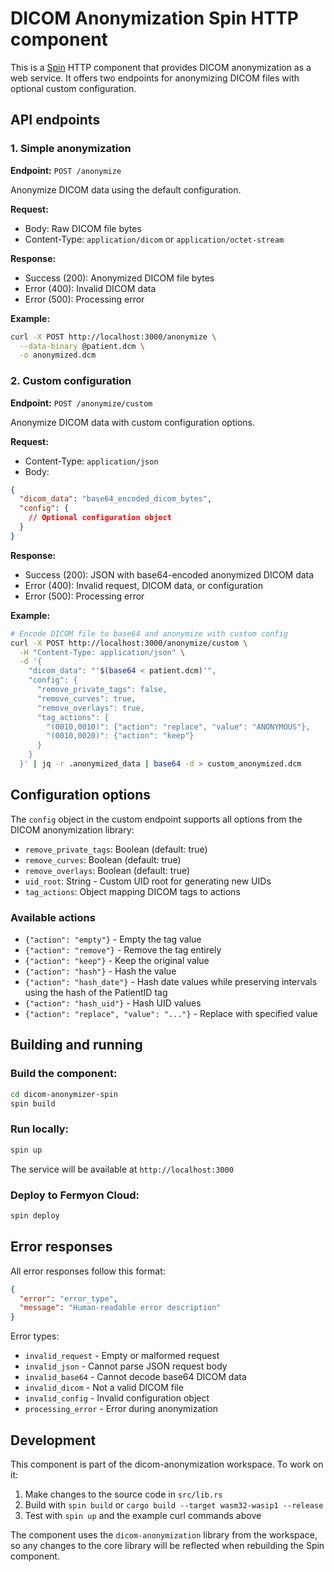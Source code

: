 # DICOM Anonymization Spin HTTP component

This is a [Spin](https://spinframework.dev) HTTP component that provides DICOM anonymization as a web service. It offers two endpoints for anonymizing DICOM files with optional custom configuration.

## API endpoints

### 1. Simple anonymization

**Endpoint:** `POST /anonymize`

Anonymize DICOM data using the default configuration.

**Request:**
- Body: Raw DICOM file bytes
- Content-Type: `application/dicom` or `application/octet-stream`

**Response:**
- Success (200): Anonymized DICOM file bytes
- Error (400): Invalid DICOM data
- Error (500): Processing error

**Example:**
```bash
curl -X POST http://localhost:3000/anonymize \
  --data-binary @patient.dcm \
  -o anonymized.dcm
```

### 2. Custom configuration

**Endpoint:** `POST /anonymize/custom`

Anonymize DICOM data with custom configuration options.

**Request:**
- Content-Type: `application/json`
- Body:
```json
{
  "dicom_data": "base64_encoded_dicom_bytes",
  "config": {
    // Optional configuration object
  }
}
```

**Response:**
- Success (200): JSON with base64-encoded anonymized DICOM data
- Error (400): Invalid request, DICOM data, or configuration
- Error (500): Processing error

**Example:**
```bash
# Encode DICOM file to base64 and anonymize with custom config
curl -X POST http://localhost:3000/anonymize/custom \
  -H "Content-Type: application/json" \
  -d '{
    "dicom_data": "'$(base64 < patient.dcm)'",
    "config": {
      "remove_private_tags": false,
      "remove_curves": true,
      "remove_overlays": true,
      "tag_actions": {
        "(0010,0010)": {"action": "replace", "value": "ANONYMOUS"},
        "(0010,0020)": {"action": "keep"}
      }
    }
  }' | jq -r .anonymized_data | base64 -d > custom_anonymized.dcm
```

## Configuration options

The `config` object in the custom endpoint supports all options from the DICOM anonymization library:

- `remove_private_tags`: Boolean (default: true)
- `remove_curves`: Boolean (default: true)
- `remove_overlays`: Boolean (default: true)
- `uid_root`: String - Custom UID root for generating new UIDs
- `tag_actions`: Object mapping DICOM tags to actions

### Available actions

- `{"action": "empty"}` - Empty the tag value
- `{"action": "remove"}` - Remove the tag entirely
- `{"action": "keep"}` - Keep the original value
- `{"action": "hash"}` - Hash the value
- `{"action": "hash_date"}` - Hash date values while preserving intervals using the hash of the PatientID tag
- `{"action": "hash_uid"}` - Hash UID values
- `{"action": "replace", "value": "..."}` - Replace with specified value

## Building and running

### Build the component:
```bash
cd dicom-anonymizer-spin
spin build
```

### Run locally:
```bash
spin up
```

The service will be available at `http://localhost:3000`

### Deploy to Fermyon Cloud:
```bash
spin deploy
```

## Error responses

All error responses follow this format:
```json
{
  "error": "error_type",
  "message": "Human-readable error description"
}
```

Error types:
- `invalid_request` - Empty or malformed request
- `invalid_json` - Cannot parse JSON request body
- `invalid_base64` - Cannot decode base64 DICOM data
- `invalid_dicom` - Not a valid DICOM file
- `invalid_config` - Invalid configuration object
- `processing_error` - Error during anonymization

## Development

This component is part of the dicom-anonymization workspace. To work on it:

1. Make changes to the source code in `src/lib.rs`
2. Build with `spin build` or `cargo build --target wasm32-wasip1 --release`
3. Test with `spin up` and the example curl commands above

The component uses the `dicom-anonymization` library from the workspace, so any changes to the core library will be reflected when rebuilding the Spin component.
